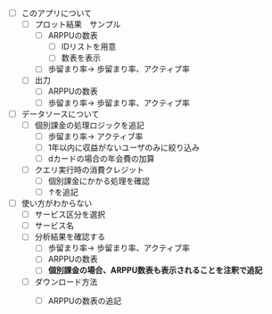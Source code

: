- [ ]  このアプリについて
    - [ ]  プロット結果　サンプル
        - [ ]  ARPPUの数表
            - [ ]  IDリストを用意
            - [ ]  数表を表示
        - [ ]  歩留まり率→ 歩留まり率、アクティブ率
    - [ ]  出力
        - [ ]  ARPPUの数表
        - [ ]  歩留まり率→ 歩留まり率、アクティブ率
- [ ]  データソースについて
    - [ ]  個別課金の処理ロジックを追記
        - [ ]  歩留まり率→ アクティブ率
        - [ ]  1年以内に収益がないユーザのみに絞り込み
        - [ ]  dカードの場合の年会費の加算
    - [ ]  クエリ実行時の消費クレジット
        - [ ]  個別課金にかかる処理を確認
        - [ ]  ↑を追記
- [ ]  使い方がわからない
    - [ ]  サービス区分を選択
    - [ ]  サービス名
    - [ ]  分析結果を確認する
        - [ ]  歩留まり率→ 歩留まり率、アクティブ率
        - [ ]  ARPPUの数表
        - [ ]  **個別課金の場合、ARPPU数表も表示されることを注釈で追記**
    - [ ]  ダウンロード方法
        - [ ]  ARPPUの数表の追記
        
